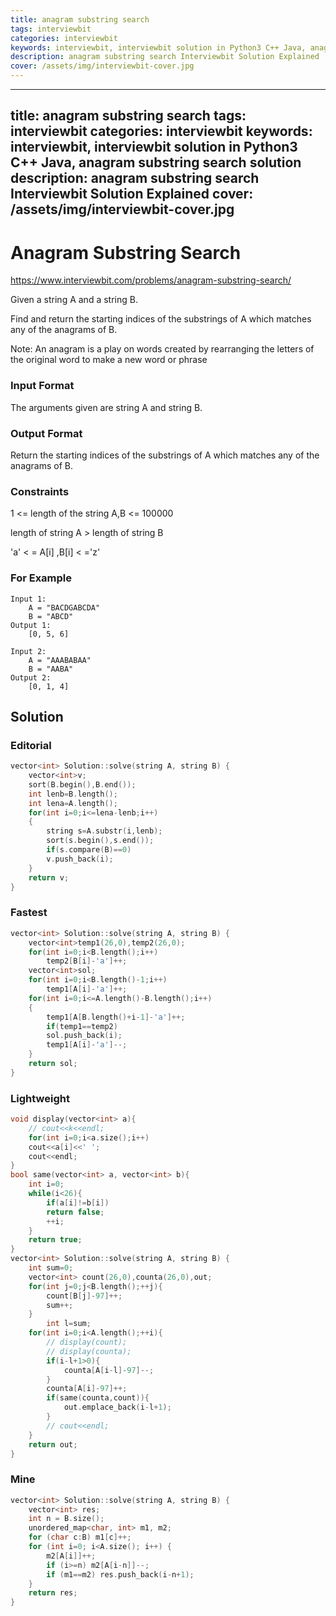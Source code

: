 ```yaml
---
title: anagram substring search
tags: interviewbit
categories: interviewbit
keywords: interviewbit, interviewbit solution in Python3 C++ Java, anagram substring search solution
description: anagram substring search Interviewbit Solution Explained
cover: /assets/img/interviewbit-cover.jpg
---
```


---
title: anagram substring search
tags: interviewbit
categories: interviewbit
keywords: interviewbit, interviewbit solution in Python3 C++ Java, anagram substring search solution
description: anagram substring search Interviewbit Solution Explained
cover: /assets/img/interviewbit-cover.jpg
---

# Anagram Substring Search

https://www.interviewbit.com/problems/anagram-substring-search/


Given a string A and a string B.

Find and return the starting indices of the substrings of A which matches any of the anagrams of B.

Note: An anagram is a play on words created by rearranging the letters of the original word to make a new word or phrase

### Input Format

The arguments given are string A and string B.

### Output Format

Return the starting indices of the substrings of A which matches any of the anagrams of B.

### Constraints

1 <= length of the string A,B <= 100000

length of string A > length of string B

'a' < = A[i] ,B[i] < ='z'

### For Example
```
Input 1:
    A = "BACDGABCDA"
    B = "ABCD"
Output 1:
    [0, 5, 6]

Input 2:
    A = "AAABABAA"
    B = "AABA"
Output 2:
    [0, 1, 4]
```

## Solution
### Editorial
```cpp
vector<int> Solution::solve(string A, string B) {
    vector<int>v;
    sort(B.begin(),B.end());
    int lenb=B.length();
    int lena=A.length();
    for(int i=0;i<=lena-lenb;i++)
    {
        string s=A.substr(i,lenb);
        sort(s.begin(),s.end());
        if(s.compare(B)==0)
        v.push_back(i);
    }
    return v;
}
```

### Fastest
```cpp
vector<int> Solution::solve(string A, string B) {
    vector<int>temp1(26,0),temp2(26,0);
    for(int i=0;i<B.length();i++)
        temp2[B[i]-'a']++;
    vector<int>sol;
    for(int i=0;i<B.length()-1;i++)
        temp1[A[i]-'a']++;
    for(int i=0;i<=A.length()-B.length();i++)
    {
        temp1[A[B.length()+i-1]-'a']++;
        if(temp1==temp2)
        sol.push_back(i);
        temp1[A[i]-'a']--;
    }
    return sol;
}
```

### Lightweight
```cpp
void display(vector<int> a){
    // cout<<k<<endl;
    for(int i=0;i<a.size();i++)
    cout<<a[i]<<' ';
    cout<<endl;
}
bool same(vector<int> a, vector<int> b){
    int i=0;
    while(i<26){
        if(a[i]!=b[i])
        return false;
        ++i;
    }
    return true;
}
vector<int> Solution::solve(string A, string B) {
    int sum=0;
    vector<int> count(26,0),counta(26,0),out;
    for(int j=0;j<B.length();++j){
        count[B[j]-97]++;
        sum++;
    }
        int l=sum;
    for(int i=0;i<A.length();++i){
        // display(count);
        // display(counta);
        if(i-l+1>0){
            counta[A[i-l]-97]--;
        }
        counta[A[i]-97]++;
        if(same(counta,count)){
            out.emplace_back(i-l+1);
        }
        // cout<<endl;
    }
    return out;
}
```

### Mine
```cpp
vector<int> Solution::solve(string A, string B) {
    vector<int> res;
    int n = B.size();
    unordered_map<char, int> m1, m2;
    for (char c:B) m1[c]++;
    for (int i=0; i<A.size(); i++) {
        m2[A[i]]++;
        if (i>=n) m2[A[i-n]]--;
        if (m1==m2) res.push_back(i-n+1);
    }
    return res;
}
```
